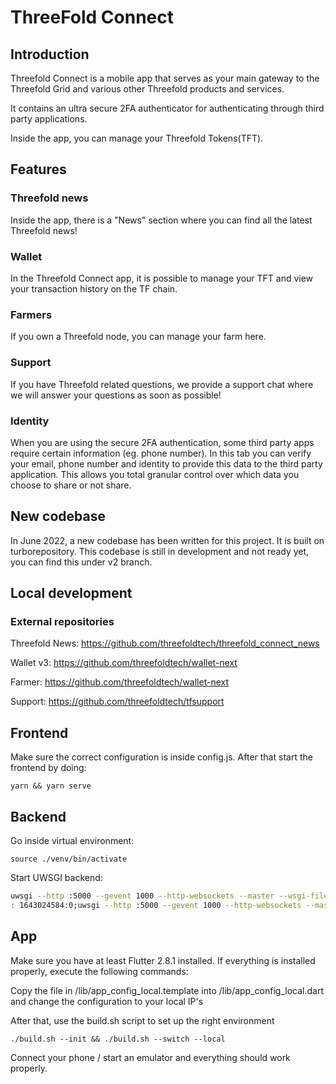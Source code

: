 # ThreeFold Connect

## Introduction

Threefold Connect is a mobile app that serves as your main gateway to the Threefold Grid and various other Threefold products and services.

It contains an ultra secure 2FA authenticator for authenticating through third party applications.

Inside the app, you can manage your Threefold Tokens(TFT).

## Features

### Threefold news

Inside the app, there is a "News" section where you can find all the latest Threefold news!

### Wallet

In the Threefold Connect app, it is possible to manage your TFT and view your transaction history on the TF chain.

### Farmers

If you own a Threefold node, you can manage your farm here.

### Support

If you have Threefold related questions, we provide a support chat where we will answer your questions as soon as possible!


### Identity

When you are using the secure 2FA authentication, some third party apps require certain information (eg. phone number). In this tab you can verify your email, phone number and identity to provide this data to the third party application. This allows you total granular control over which data you choose to share or not share.

## New codebase

In June 2022, a new codebase has been written for this project. It is built on turborepository. This codebase is still in development and not ready yet, you can find this under v2 branch.

## Local development

### External repositories

Threefold News: <https://github.com/threefoldtech/threefold_connect_news>

Wallet v3: <https://github.com/threefoldtech/wallet-next>

Farmer: <https://github.com/threefoldtech/wallet-next>

Support: <https://github.com/threefoldtech/tfsupport>

## Frontend

Make sure the correct configuration is inside config.js. After that start the frontend by doing:

`yarn && yarn serve`

## Backend

Go inside virtual environment:

`source ./venv/bin/activate`

Start UWSGI backend:

```bash
uwsgi --http :5000 --gevent 1000 --http-websockets --master --wsgi-file __main__.py --callable app -s 0.0.0.0:3030
: 1643024584:0;uwsgi --http :5000 --gevent 1000 --http-websockets --master --wsgi-file __main__.py --callable app -s 0.0.0.0:3030
```

## App

Make sure you have at least Flutter 2.8.1 installed. If everything is installed properly, execute the following commands:

Copy the file in /lib/app_config_local.template into /lib/app_config_local.dart and change the configuration to your local IP's

After that, use the build.sh script to set up the right environment

`./build.sh --init && ./build.sh --switch --local`

Connect your phone / start an emulator and everything should work properly.
